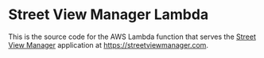 # Street View Manager Lambda
This is the source code for the AWS Lambda function that serves the [Street View Manager](https://github.com/mikeboharsik/street-view-manager) application at https://streetviewmanager.com.
